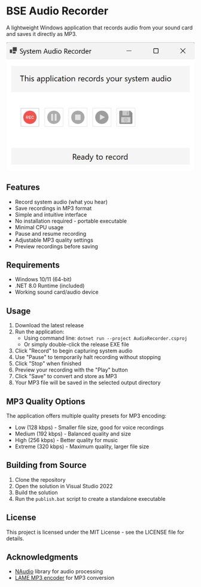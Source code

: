 # BSE Audio Recorder

A lightweight Windows application that records audio from your sound card and saves it directly as MP3.

![System Audio Recorder](images/2025-02-16%2015_46_41-System%20Audio%20Recorder.png)

## Features

- Record system audio (what you hear)
- Save recordings in MP3 format
- Simple and intuitive interface
- No installation required - portable executable
- Minimal CPU usage
- Pause and resume recording
- Adjustable MP3 quality settings
- Preview recordings before saving

## Requirements

- Windows 10/11 (64-bit)
- .NET 8.0 Runtime (included)
- Working sound card/audio device

## Usage

1. Download the latest release
2. Run the application:
   - Using command line: `dotnet run --project AudioRecorder.csproj`
   - Or simply double-click the release EXE file
3. Click "Record" to begin capturing system audio
4. Use "Pause" to temporarily halt recording without stopping
5. Click "Stop" when finished
6. Preview your recording with the "Play" button
7. Click "Save" to convert and store as MP3
8. Your MP3 file will be saved in the selected output directory

## MP3 Quality Options

The application offers multiple quality presets for MP3 encoding:
- Low (128 kbps) - Smaller file size, good for voice recordings
- Medium (192 kbps) - Balanced quality and size
- High (256 kbps) - Better quality for music
- Extreme (320 kbps) - Maximum quality, larger file size

## Building from Source

1. Clone the repository
2. Open the solution in Visual Studio 2022
3. Build the solution
4. Run the `publish.bat` script to create a standalone executable

## License

This project is licensed under the MIT License - see the LICENSE file for details.

## Acknowledgments

- [NAudio](https://github.com/naudio/NAudio) library for audio processing
- [LAME MP3 encoder](https://lame.sourceforge.io/) for MP3 conversion 